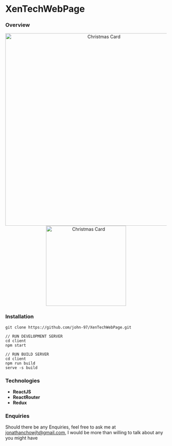 # XenTechWebPage

### Overview

<p align="center">
  <img src="https://i.imgur.com/LUUiERC.png" width="600" title="Christmas Card">
  <img src="https://i.imgur.com/RjAK5W8.png" width="250" title="Christmas Card">
</p>

### Installation

```
git clone https://github.com/john-97/XenTechWebPage.git

// RUN DEVELOPMENT SERVER
cd client
npm start

// RUN BUILD SERVER
cd client
npm run build
serve -s build
```

### Technologies
* **ReactJS**
* **ReactRouter**
* **Redux**

### Enquiries
Should there be any Enquiries, feel free to ask me at jonathanchowjh@gmail.com, I would be more than willing to talk about any you might have